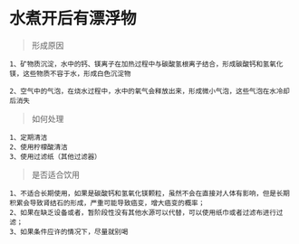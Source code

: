# 水煮开后有漂浮物
> 形成原因
```
1、矿物质沉淀，水中的钙、镁离子在加热过程中与碳酸氢根离子结合，形成碳酸钙和氢氧化镁，这些物质不容于水，形成白色沉淀物

2、空气中的气泡，在烧水过程中，水中的氧气会释放出来，形成微小气泡，这些气泡在水冷却后消失
```
> 如何处理
```
1、定期清洁
2、使用柠檬酸清洁
3、使用过滤纸（其他过滤器）
```
> 是否适合饮用
```
1、不适合长期使用，如果是碳酸钙和氢氧化镁颗粒，虽然不会在直接对人体有影响，但是长期积累会导致肾结石的形成，严重可能导致癌变，增大癌变的概率；
2、如果在缺乏设备或者，暂阶段性没有其他水源可以代替，可以使用纸巾或者过滤布进行过滤；
3、如果条件应许的情况下，尽量就别喝

```

